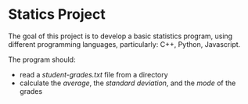 # Statics Project

The goal of this project is to develop a basic statistics program, using different programming languages, particularly: C++, Python, Javascript.

The program should: 
* read a *student-grades.txt* file from a directory
* calculate the *average*, the *standard deviation*, and the *mode* of the grades

